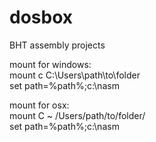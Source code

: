 # dosbox

BHT assembly projects

mount for windows:  
mount c C:\Users\path\to\folder  
set path=%path%;c:\nasm  

mount for osx:  
mount C ~ /Users/path/to/folder/  
set path=%path%;c:\nasm  
